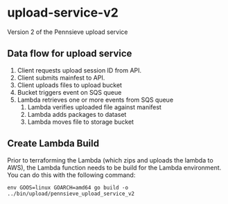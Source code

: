 # upload-service-v2
Version 2 of the Pennsieve upload service


## Data flow for upload service

1. Client requests upload session ID from API.
2. Client submits mainfest to API.
3. Client uploads files to upload bucket 
4. Bucket triggers event on SQS queue
5. Lambda retrieves one or more events from SQS queue
   1. Lambda verifies uploaded file against manifest
   2. Lambda adds packages to dataset
   3. Lambda moves file to storage bucket

## Create Lambda Build
Prior to terraforming the Lambda (which zips and uploads the lambda to AWS), the Lambda function needs
to be build for the Lambda environment. You can do this with the following command:

```env GOOS=linux GOARCH=amd64 go build -o ../bin/upload/pennsieve_upload_service_v2```